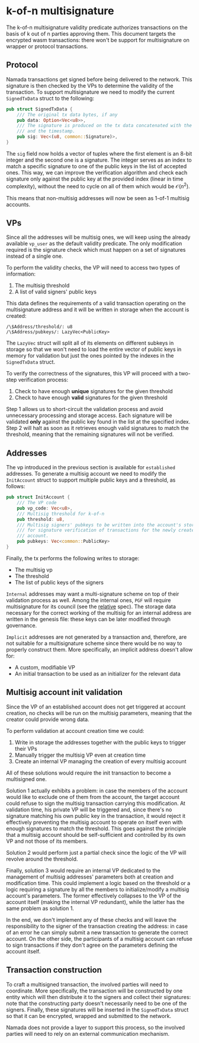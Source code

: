 # k-of-n multisignature

The k-of-n multisignature validity predicate authorizes transactions on the basis of k out of n parties approving them. This document targets the encrypted wasm transactions: there won't be support for multisignature on wrapper or protocol transactions.

## Protocol

Namada transactions get signed before being delivered to the network. This signature is then checked by the VPs to determine the validity of the transaction. To support multisignature we need to modify the current `SignedTxData` struct to the following:

```rust
pub struct SignedTxData {
    /// The original tx data bytes, if any
    pub data: Option<Vec<u8>>,
    /// The signature is produced on the tx data concatenated with the tx code
    /// and the timestamp.
    pub sig: Vec<(u8, common::Signature)>,
}
```

The `sig` field now holds a vector of tuples where the first element is an 8-bit integer and the second one is a signature. The integer serves as an index to match a specific signature to one of the public keys in the list of accepted ones. This way, we can improve the verification algorithm and check each signature only against the public key at the provided index (linear in time complexity), without the need to cycle on all of them which would be $\mathcal{O}(n^2)$.

This means that non-multisig addresses will now be seen as 1-of-1 multisig accounts.

## VPs

Since all the addresses will be multisig ones, we will keep using the already available `vp_user` as the default validity predicate. The only modification required is the signature check which must happen on a set of signatures instead of a single one.

To perform the validity checks, the VP will need to access two types of information:

1. The multisig threshold
2. A list of valid signers' public keys

This data defines the requirements of a valid transaction operating on the multisignature address and it will be written in storage when the account is created: 

```
/\$Address/threshold/: u8
/\$Address/pubkeys/: LazyVec<PublicKey>
```

The `LazyVec` struct will split all of its elements on different subkeys in storage so that we won't need to load the entire vector of public keys in memory for validation but just the ones pointed by the indexes in the `SignedTxData` struct.

To verify the correctness of the signatures, this VP will proceed with a two-step verification process:

1. Check to have enough **unique** signatures for the given threshold
2. Check to have enough **valid** signatures for the given threshold

Step 1 allows us to short-circuit the validation process and avoid unnecessary processing and storage access. Each signature will be validated **only** against the public key found in the list at the specified index. Step 2 will halt as soon as it retrieves enough valid signatures to match the threshold, meaning that the remaining signatures will not be verified.

## Addresses

The vp introduced in the previous section is available for `established` addresses. To generate a multisig account we need to modify the `InitAccount` struct to support multiple public keys and a threshold, as follows:

```rust
pub struct InitAccount {
    /// The VP code
    pub vp_code: Vec<u8>,
    /// Multisig threshold for k-of-n
    pub threshold: u8,
    /// Multisig signers' pubkeys to be written into the account's storage. This can be used
    /// for signature verification of transactions for the newly created
    /// account.
    pub pubkeys: Vec<common::PublicKey>
}
```

Finally, the tx performs the following writes to storage: 

- The multisig vp
- The threshold
- The list of public keys of the signers

`Internal` addresses may want a multi-signature scheme on top of their validation process as well. Among the internal ones, `PGF` will require multisignature for its council (see the [relative](../economics/public-goods-funding.md) spec). The storage data necessary for the correct working of the multisig for an internal address are written in the genesis file: these keys can be later modified through governance.

`Implicit` addresses are not generated by a transaction and, therefore, are not suitable for a multisignature scheme since there would be no way to properly construct them. More specifically, an implicit address doesn't allow for:

- A custom, modifiable VP
- An initial transaction to be used as an initializer for the relevant data

## Multisig account init validation

Since the VP of an established account does not get triggered at account creation, no checks will be run on the multisig parameters, meaning that the creator could provide wrong data.

To perform validation at account creation time we could:

1. Write in storage the addresses together with the public keys to trigger their VPs
2. Manually trigger the multisig VP even at creation time
3. Create an internal VP managing the creation of every multisig account

All of these solutions would require the init transaction to become a multisigned one.

Solution 1 actually exhibits a problem: in case the members of the account would like to exclude one of them from the account, the target account could refuse to sign the multisig transaction carrying this modification. At validation time, his private VP will be triggered and, since there's no signature matching his own public key in the transaction, it would reject it effectively preventing the multisig account to operate on itself even with enough signatures to match the threshold. This goes against the principle that a multisig account should be self-sufficient and controlled by its own VP and not those of its members.

Solution 2 would perform just a partial check since the logic of the VP will revolve around the threshold.

Finally, solution 3 would require an internal VP dedicated to the management of multisig addresses' parameters both at creation and modification time. This could implement a logic based on the threshold or a logic requiring a signature by all the members to initialize/modify a multisig account's parameters. The former effectively collapses to the VP of the account itself (making the internal VP redundant), while the latter has the same problem as solution 1.

In the end, we don't implement any of these checks and will leave the responsibility to the signer of the transaction creating the address: in case of an error he can simply submit a new transaction to generate the correct account. On the other side, the participants of a multisig account can refuse to sign transactions if they don't agree on the parameters defining the account itself.

## Transaction construction

To craft a multisigned transaction, the involved parties will need to coordinate. More specifically, the transaction will be constructed by one entity which will then distribute it to the signers and collect their signatures: note that the constructing party doesn't necessarily need to be one of the signers. Finally, these signatures will be inserted in the `SignedTxData` struct so that it can be encrypted, wrapped and submitted to the network.

Namada does not provide a layer to support this process, so the involved parties will need to rely on an external communication mechanism.

